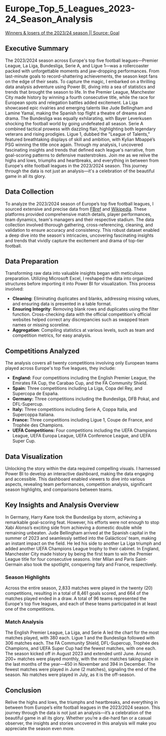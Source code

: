 # Europe_Top_5_Leagues_2023-24_Season_Analysis
[Winners & losers of the 2023/24 season || Source: Goal](https://github.com/Scalar100/Europe_Top_5_Leagues_2023-24_Season_Analysis/blob/main/Europe.png?raw=true)

## Executive Summary
The 2023/2024 season across Europe's top five football leagues—Premier League, La Liga, Bundesliga, Serie A, and Ligue 1—was a rollercoaster packed with unforgettable moments and jaw-dropping performances. From last-minute goals to record-shattering achievements, the season kept fans on the edge of their seats. To capture the magic, I embarked on a thrilling data analysis adventure using Power BI, diving into a sea of statistics and trends that brought the season to life.
In the Premier League, Manchester City made history by winning a fourth consecutive title, while the race for European spots and relegation battles added excitement. La Liga showcased epic rivalries and emerging talents like Jude Bellingham and Lamine Yamal, making the Spanish top flight a theatre of dreams and drama. The Bundesliga was equally exhilarating, with Bayer Leverkusen shocking the football world by going undefeated all season. Serie A combined tactical prowess with dazzling flair, highlighting both legendary veterans and rising prodigies. Ligue 1, dubbed the "League of Talents," featured breathtaking displays of skill and ambition, with Kylian Mbappé’s PSG winning the title once again.
Through my analysis, I uncovered fascinating insights and trends that defined each league's narrative, from goal-scoring patterns to defensive masterstrokes. Join me as we relive the highs and lows, triumphs and heartbreaks, and everything in between from Europe's elite football leagues in the 2023/2024 season. This journey through the data is not just an analysis—it's a celebration of the beautiful game in all its glory.

## Data Collection
To analyze the 2023/2024 season of Europe’s top five football leagues, I sourced extensive and precise data from [FBref](https://fbref.com/en/) and [Wikipedia](https://en.wikipedia.org/wiki/Main_Page). These platforms provided comprehensive match details, player performances, team dynamics, team's managers and their respective stadium. The data collection involved thorough gathering, cross-referencing, cleaning, and validation to ensure accuracy and consistency. This robust dataset enabled a deep dive into the season's intricacies, uncovering fascinating insights and trends that vividly capture the excitement and drama of top-tier football.

## Data Preparation
Transforming raw data into valuable insights began with meticulous preparation. Utilizing Microsoft Excel, I reshaped the data into organized structures before importing it into Power BI for visualization. This process involved:
- **Cleaning**: Eliminating duplicates and blanks, addressing missing values, and ensuring data is presented in a table format.
- **Ensuring Integrity**: Removing blank rows and duplicates using the filter function. Cross-checking data with the official competition's official websites helped correct any discrepancies such as swapped team names or missing scoreline.
- **Aggregation**: Compiling statistics at various levels, such as team and competition metrics, for easy analysis.

## Competitions Analyzed
The analysis covers all twenty competitions involving only European teams played across Europe's top five leagues, they include:
- **England:** Four competitions including the English Premier League, the Emirates FA Cup, the Carabao Cup, and the FA Community Shield.
- **Spain:** Three competitions including La Liga, Copa del Rey, and Supercopa de España.
- **Germany:** Three competitions including the Bundesliga, DFB Pokal, and DFL-Supercup.
- **Italy:** Three competitions including Serie A, Coppa Italia, and Supercoppa Italiana.
- **France:** Three competitions including Ligue 1, Coupe de France, and Trophée des Champions.
- **UEFA Competitions:** Four competitions including the UEFA Champions League, UEFA Europa League, UEFA Conference League, and UEFA Super Cup.


## Data Visualization
Unlocking the story within the data required compelling visuals. I harnessed Power BI to develop an interactive dashboard, making the data engaging and accessible. This dashboard enabled viewers to dive into various aspects, revealing team performances, competition analysis, significant season highlights, and comparisons between teams.

## Key Insights and Analysis Overview
In Germany, Harry Kane took the Bundesliga by storm, achieving a remarkable goal-scoring feat. However, his efforts were not enough to stop Xabi Alonso’s exciting side from achieving a domestic double while remaining unbeaten. 
Jude Bellingham arrived at the Spanish capital in the summer of 2023 and seamlessly settled into the Galácticos’ team, making an instant impact on the field. He led his side to another La Liga triumph and added another UEFA Champions League trophy to their cabinet.
In England, Manchester City made history by being the first team to win the Premier League title for four consecutive seasons. Inter Milan and Paris Saint-Germain also took the spotlight, conquering Italy and France, respectively.
### Season Highlights
Across the entire season, 2,833 matches were played in the twenty (20) competitions, resulting in a total of 8,461 goals scored, and 664 of the matches played ended in a draw. A total of 96 teams represented the Europe's top five leagues, and each of these teams participated in at least one of the competitions.
### Match Analysis
The English Premier League, La Liga, and Serie A led the chart for the most matches played, with 380 each. Ligue 1 and the Bundesliga followed with 306 matches each. The FA Community Shield, DFL-Supercup, Trophée des Champions, and UEFA Super Cup had the fewest matches, with one each.
The season kicked off in August 2023 and extended until June. Around 200+ matches were played monthly, with the most matches taking place in the last months of the year—450 in November and 394 in December. The fewest matches were played in June (2 matches), signaling the end of the season. No matches were played in July, as it is the off-season.

## Conclusion
Relive the highs and lows, the triumphs and heartbreaks, and everything in between from Europe’s elite football leagues in the 2023/2024 season. This journey through the data is not just an analysis—it’s a celebration of the beautiful game in all its glory. Whether you’re a die-hard fan or a casual observer, the insights and stories uncovered in this analysis will make you appreciate the season even more.

